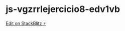 # js-vgzrrlejercicio8-edv1vb

[Edit on StackBlitz ⚡️](https://stackblitz.com/edit/js-vgzrrlejercicio8-edv1vb)
